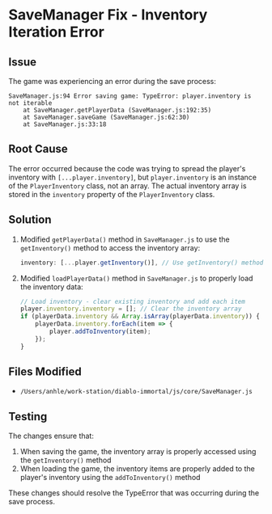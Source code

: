 # SaveManager Fix - Inventory Iteration Error

## Issue
The game was experiencing an error during the save process:
```
SaveManager.js:94 Error saving game: TypeError: player.inventory is not iterable
    at SaveManager.getPlayerData (SaveManager.js:192:35)
    at SaveManager.saveGame (SaveManager.js:62:30)
    at SaveManager.js:33:18
```

## Root Cause
The error occurred because the code was trying to spread the player's inventory with `[...player.inventory]`, but `player.inventory` is an instance of the `PlayerInventory` class, not an array. The actual inventory array is stored in the `inventory` property of the `PlayerInventory` class.

## Solution
1. Modified `getPlayerData()` method in `SaveManager.js` to use the `getInventory()` method to access the inventory array:
   ```javascript
   inventory: [...player.getInventory()], // Use getInventory() method to get the array
   ```

2. Modified `loadPlayerData()` method in `SaveManager.js` to properly load the inventory data:
   ```javascript
   // Load inventory - clear existing inventory and add each item
   player.inventory.inventory = []; // Clear the inventory array
   if (playerData.inventory && Array.isArray(playerData.inventory)) {
       playerData.inventory.forEach(item => {
           player.addToInventory(item);
       });
   }
   ```

## Files Modified
- `/Users/anhle/work-station/diablo-immortal/js/core/SaveManager.js`

## Testing
The changes ensure that:
1. When saving the game, the inventory array is properly accessed using the `getInventory()` method
2. When loading the game, the inventory items are properly added to the player's inventory using the `addToInventory()` method

These changes should resolve the TypeError that was occurring during the save process.